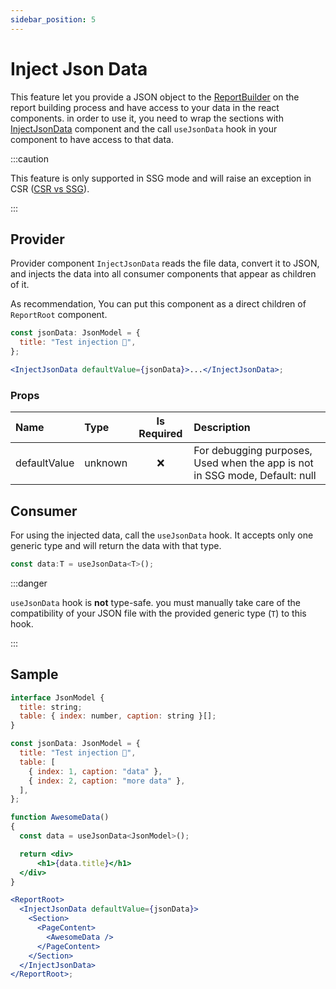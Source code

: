 ```yaml
---
sidebar_position: 5
---
```


# Inject Json Data

This feature let you provide a JSON object to the [ReportBuilder](./generator/) on the report building process and have access to your data in the react components. in order to use it, you need to wrap the sections with [InjectJsonData](#provider) component and the call `useJsonData` hook in your component to have access to that data.

:::caution

This feature is only supported in SSG mode and will raise an exception in CSR ([CSR vs SSG](./csr-vs-ssg)).

:::

## Provider

Provider component `InjectJsonData` reads the file data, convert it to JSON, and injects the data into all consumer components that appear as children of it.

As recommendation, You can put this component as a direct children of `ReportRoot` component.

```jsx
const jsonData: JsonModel = {
  title: "Test injection 💉",
};

<InjectJsonData defaultValue={jsonData}>...</InjectJsonData>;
```

### Props

| Name         | Type    | Is Required | Description                                                                 |
| :----------- | :------ | :---------: | :-------------------------------------------------------------------------- |
| defaultValue | unknown |     ❌      | For debugging purposes, Used when the app is not in SSG mode, Default: null |

## Consumer

For using the injected data, call the `useJsonData` hook. It accepts only one generic type and will return the data with that type.

```jsx
const data:T = useJsonData<T>();
```

:::danger

`useJsonData` hook is **not** type-safe. you must manually take care of the compatibility of your JSON file with the provided generic type (`T`) to this hook.

:::

## Sample

```jsx
interface JsonModel {
  title: string;
  table: { index: number, caption: string }[];
}

const jsonData: JsonModel = {
  title: "Test injection 💉",
  table: [
    { index: 1, caption: "data" },
    { index: 2, caption: "more data" },
  ],
};

function AwesomeData()
{
  const data = useJsonData<JsonModel>();

  return <div>
      <h1>{data.title}</h1>
  </div>
}

<ReportRoot>
  <InjectJsonData defaultValue={jsonData}>
    <Section>
      <PageContent>
        <AwesomeData />
      </PageContent>
    </Section>
  </InjectJsonData>
</ReportRoot>;
```
